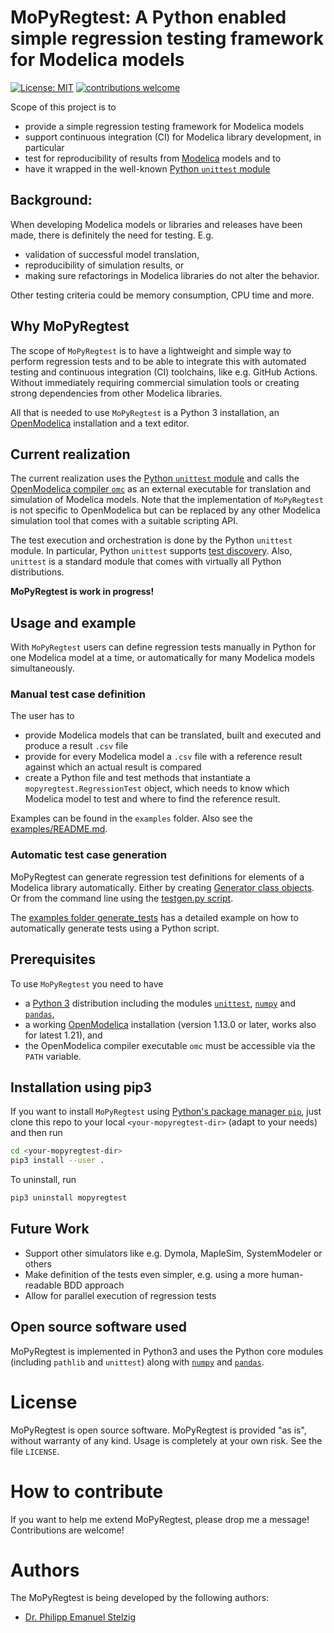 # MoPyRegtest: A Python enabled simple regression testing framework for Modelica models

[![License: MIT](https://img.shields.io/badge/License-MIT-yellow.svg)](/LICENSE)
[![contributions welcome](https://img.shields.io/badge/contributions-welcome-brightgreen.svg?style=flat)](https://github.com/pstelzig/MoPyRegtest/issues)

Scope of this project is to 
* provide a simple regression testing framework for Modelica models
* support continuous integration (CI) for Modelica library development, in particular
* test for reproducibility of results from [Modelica](https://www.modelica.org/) models and to
* have it wrapped in the well-known [Python `unittest` module](https://docs.python.org/3/library/unittest.html)

## Background: 
When developing Modelica models or libraries and releases have been made, there is definitely the need for testing. E.g.
- validation of successful model translation,
- reproducibility of simulation results, or
- making sure refactorings in Modelica libraries do not alter the behavior.
 
Other testing criteria could be memory consumption, CPU time and more. 

## Why MoPyRegtest
The scope of `MoPyRegtest` is to have a lightweight and simple way to perform regression tests and to be able to integrate 
this with automated testing and continuous integration (CI) toolchains, like e.g. GitHub Actions. 
Without immediately requiring commercial simulation tools or creating strong dependencies from other Modelica libraries.

All that is needed to use `MoPyRegtest` is a Python 3 installation, an [OpenModelica](https://www.openmodelica.org/) installation and a text editor. 

## Current realization
The current realization uses the [Python `unittest` module](https://docs.python.org/3/library/unittest.html) and calls the [OpenModelica compiler `omc`](https://openmodelica.org/) as an 
external executable for translation and simulation of Modelica models. Note that the implementation of `MoPyRegtest` is not 
specific to OpenModelica but can be replaced by any other Modelica simulation tool that comes with a suitable scripting API. 

The test execution and orchestration is done by the Python `unittest` module. In particular, Python `unittest` supports 
[test discovery](https://docs.python.org/3/library/unittest.html#test-discovery). Also, `unittest` is a standard module that comes with virtually all Python distributions. 

**MoPyRegtest is work in progress!**


## Usage and example
With `MoPyRegtest` users can define regression tests manually in Python for one Modelica model at a time, 
or automatically for many Modelica models simultaneously.  

### Manual test case definition
The user has to
* provide Modelica models that can be translated, built and executed and produce a result `.csv` file
* provide for every Modelica model a `.csv` file with a reference result against which an actual result is compared
* create a Python file and test methods that instantiate a `mopyregtest.RegressionTest` object, 
  which needs to know which Modelica model to test and where to find the reference result. 

Examples can be found in the `examples` folder. Also see the [examples/README.md](/examples/README.md). 

### Automatic test case generation
MoPyRegtest can generate regression test definitions for elements of a Modelica library automatically. 
Either by creating [Generator class objects](/mopyregtest/generator.py). Or from the command line using the 
[testgen.py script](/tools/testgen.py). 

The [examples folder generate_tests](/examples/generate_tests) has a detailed example on how to automatically 
generate tests using a Python script.

## Prerequisites
To use `MoPyRegtest` you need to have
* a [Python 3](https://www.python.org/) distribution including the modules [`unittest`](https://docs.python.org/3/library/unittest.html), [`numpy`](https://numpy.org/) and [`pandas`](https://pandas.pydata.org/),
* a working [OpenModelica](https://www.openmodelica.org/) installation (version 1.13.0 or later, works also for latest 1.21), and 
* the OpenModelica compiler executable `omc` must be accessible via the `PATH` variable.

## Installation using pip3
If you want to install `MoPyRegtest` using [Python's package manager `pip`](https://packaging.python.org/tutorials/installing-packages/), 
just clone this repo to your local `<your-mopyregtest-dir>` (adapt to your needs) and then run

```bash
cd <your-mopyregtest-dir>
pip3 install --user .
```

To uninstall, run
```bash
pip3 uninstall mopyregtest
```

## Future Work
* Support other simulators like e.g. Dymola, MapleSim, SystemModeler or others
* Make definition of the tests even simpler, e.g. using a more human-readable BDD approach
* Allow for parallel execution of regression tests

## Open source software used
MoPyRegtest is implemented in Python3 and uses the Python core modules (including `pathlib` and `unittest`) along with 
[`numpy`](https://numpy.org/) and [`pandas`](https://pandas.pydata.org/). 

# License
MoPyRegtest is open source software. MoPyRegtest is provided "as is", without warranty of any kind. 
Usage is completely at your own risk. See the file `LICENSE`. 

# How to contribute
If you want to help me extend MoPyRegtest, please drop me a message! Contributions are welcome!

# Authors
The MoPyRegtest is being developed by the following authors:
* [Dr. Philipp Emanuel Stelzig](https://github.com/pstelzig)

